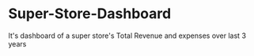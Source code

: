 # Super-Store-Dashboard
It's dashboard of a super store's Total Revenue and expenses over last 3 years
